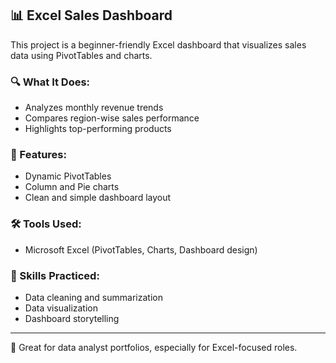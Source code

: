 ## 📊 Excel Sales Dashboard

This project is a beginner-friendly Excel dashboard that visualizes sales data using PivotTables and charts.

### 🔍 What It Does:
- Analyzes monthly revenue trends
- Compares region-wise sales performance
- Highlights top-performing products

### 📁 Features:
- Dynamic PivotTables
- Column and Pie charts
- Clean and simple dashboard layout

### 🛠 Tools Used:
- Microsoft Excel (PivotTables, Charts, Dashboard design)

### 📌 Skills Practiced:
- Data cleaning and summarization
- Data visualization
- Dashboard storytelling

---

🎯 Great for data analyst portfolios, especially for Excel-focused roles.
